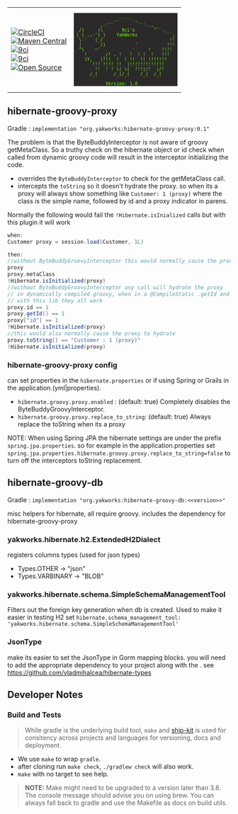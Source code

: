 <table><tr><td>

[![CircleCI](https://img.shields.io/circleci/project/github/yakworks/hibernate-groovy/master.svg?longCache=true&style=for-the-badge&logo=circleci)](https://circleci.com/gh/yakworks/hibernate-groovy) \
[![Maven Central](https://maven-badges.herokuapp.com/maven-central/org.yakworks/hibernate-groovy/badge.svg?style=for-the-badge)](https://maven-badges.herokuapp.com/maven-central/org.yakworks/hibernate-groovy) \
[![9ci](https://img.shields.io/badge/BUILT%20BY-9ci%20Inc-blue.svg?longCache=true&style=for-the-badge)](http://9ci.com) \
[![9ci](https://img.shields.io/badge/GLUTEN-FREE-pink.svg?longCache=true&style=for-the-badge&logo=Atari)](http://9ci.com) \
[![Open Source](https://badges.frapsoft.com/os/v3/open-source.svg?v=103)](https://yak.works/)

</td>
<td>

<pre style="line-height: normal; background-color:#2b2929; color:#76ff00; font-family: monospace; white-space: pre; font-size: 10px">

              _.-````'-,_
          ,-'`           `'-.,_
  /)     (\       9ci's       '``-.
 ( ( .,-') )    YakWorks          ```,
  \ '   (_/                         !!
  |       /)           '           !!!
  ^\    ~'            '     !    !!!! 
    !      _/! , !   !  ! !  !   !!!   
    \Y,   |!!!  !  ! !!  !! !!!!!!!
      `!!! !!!! !!  )!!!!!!!!!!!!!
        !!  ! ! \( \(  !!!|/!  |/!
      /_(      /_(/_(    /_(  /_(   

            Version: 1.0
</pre>
</td></tr></table>

## hibernate-groovy-proxy

Gradle : `implementation "org.yakworks:hibernate-groovy-proxy:0.1"`

The problem is that the ByteBuddyInterceptor is not aware of groovy getMetaClass.
So a truthy check on the hibernate object or id check when called from dynamic groovy code will result in the interceptor initializing the code.

- overrides the `ByteBuddyInterceptor` to check for the getMetaClass call. 
- intercepts the `toString` so it doesn't hydrate the proxy. so when its a proxy will always show something like `Customer: 1 (proxy)`
  where the class is the simple name, followed by id and a proxy indicator in parens. 

Normally the following would fail the `!Hibernate.isInialized` calls but with this plugin it will work

```groovy
when:
Customer proxy = session.load(Customer, 1L)

then:
//without ByteBuddyGroovyInterceptor this would normally cause the proxy to init
proxy
proxy.metaClass
!Hibernate.isInitialized(proxy)
//without ByteBuddyGroovyInterceptor any call will hydrate the proxy
// in dynamically compiled groovy, when in a @CompileStatic .getId and .id work just like java.
// with this lib they all work
proxy.id == 1
proxy.getId() == 1
proxy["id"] == 1
!Hibernate.isInitialized(proxy)
//this would also normally cause the proxy to hydrate
proxy.toString() == "Customer : 1 (proxy)"
!Hibernate.isInitialized(proxy)
```

### hibernate-groovy-proxy config

can set properties in the `hibernate.properties` or if using Spring or Grails in the application.(yml|properties).

- `hibernate.groovy.proxy.enabled` : (default: true) Completely disables the ByteBuddyGroovyInterceptor.
- `hibernate.groovy.proxy.replace_to_string`: (default: true) Always replace the toString when its a proxy

NOTE: When using Spring JPA the hibernate settings are under the prefix `spring.jpa.properties`.
so for example in the application.properties set `spring.jpa.properties.hibernate.groovy.proxy.replace_to_string=false`
to turn off the interceptors toString replacement. 

## hibernate-groovy-db

Gradle : `implementation "org.yakworks:hibernate-groovy-db:<<version>>"`

misc helpers for hibernate, all require groovy. 
includes the dependency for hibernate-groovy-proxy

### yakworks.hibernate.h2.ExtendedH2Dialect

registers columns types (used for json types)

- Types.OTHER -> "json"
- Types.VARBINARY -> "BLOB"

### yakworks.hibernate.schema.SimpleSchemaManagementTool

Filters out the foreign key generation when db is created. Used to make it easier in testing H2
set `hibernate.schema_management_tool: 'yakworks.hibernate.schema.SimpleSchemaManagementTool'`

### JsonType

make its easier to set the JsonType in Gorm mapping blocks. 
you will need to add the appropriate dependency to your project along with the . 
see https://github.com/vladmihalcea/hibernate-types


## Developer Notes

### Build and Tests

> While gradle is the underlying build tool, `make` and [ship-kit](https://github.com/yakworks/shipkit) is used for consitency across projects and languages for versioning, docs and deployment. 

- We use `make` to wrap `gradle`.
- after cloning run `make check`, `./gradlew check` will also work.   
- `make` with no target to see help. 

> **NOTE:** Make might need to be upgraded to a version later than 3.8. 
> The console message should advise you on using brew. You can always fall back to gradle and use the Makefile as docs on build utils.

